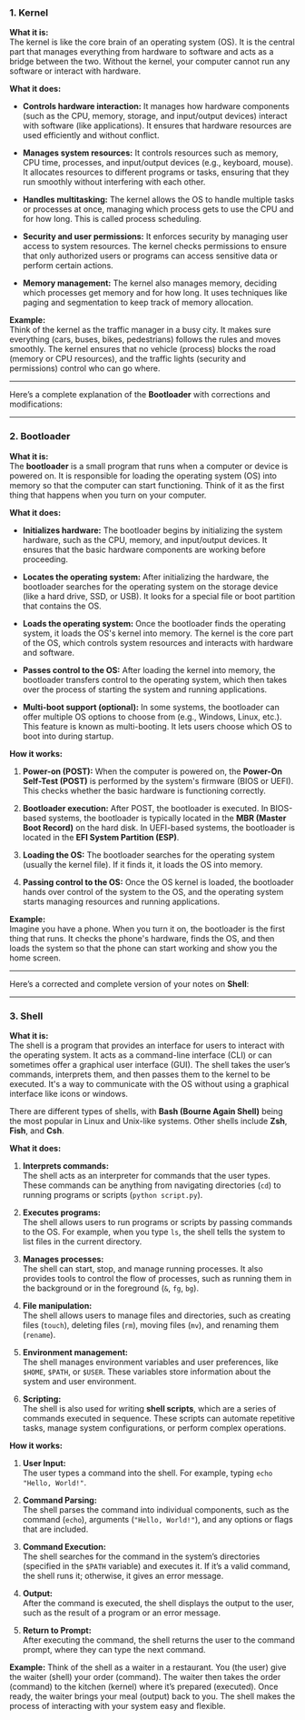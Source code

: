 ### **1. Kernel**

**What it is:**  
The kernel is like the core brain of an operating system (OS). It is the central part that manages everything from hardware to software and acts as a bridge between the two. Without the kernel, your computer cannot run any software or interact with hardware.

**What it does:**

- **Controls hardware interaction:** It manages how hardware components (such as the CPU, memory, storage, and input/output devices) interact with software (like applications). It ensures that hardware resources are used efficiently and without conflict.
  
- **Manages system resources:** It controls resources such as memory, CPU time, processes, and input/output devices (e.g., keyboard, mouse). It allocates resources to different programs or tasks, ensuring that they run smoothly without interfering with each other.
  
- **Handles multitasking:** The kernel allows the OS to handle multiple tasks or processes at once, managing which process gets to use the CPU and for how long. This is called process scheduling.
  
- **Security and user permissions:** It enforces security by managing user access to system resources. The kernel checks permissions to ensure that only authorized users or programs can access sensitive data or perform certain actions.
  
- **Memory management:** The kernel also manages memory, deciding which processes get memory and for how long. It uses techniques like paging and segmentation to keep track of memory allocation.

**Example:**  
Think of the kernel as the traffic manager in a busy city. It makes sure everything (cars, buses, bikes, pedestrians) follows the rules and moves smoothly. The kernel ensures that no vehicle (process) blocks the road (memory or CPU resources), and the traffic lights (security and permissions) control who can go where.

---

Here’s a complete explanation of the **Bootloader** with corrections and modifications:

---

### **2. Bootloader**

**What it is:**  
The **bootloader** is a small program that runs when a computer or device is powered on. It is responsible for loading the operating system (OS) into memory so that the computer can start functioning. Think of it as the first thing that happens when you turn on your computer.

**What it does:**  

- **Initializes hardware:** The bootloader begins by initializing the system hardware, such as the CPU, memory, and input/output devices. It ensures that the basic hardware components are working before proceeding.

- **Locates the operating system:** After initializing the hardware, the bootloader searches for the operating system on the storage device (like a hard drive, SSD, or USB). It looks for a special file or boot partition that contains the OS.

- **Loads the operating system:** Once the bootloader finds the operating system, it loads the OS's kernel into memory. The kernel is the core part of the OS, which controls system resources and interacts with hardware and software.

- **Passes control to the OS:** After loading the kernel into memory, the bootloader transfers control to the operating system, which then takes over the process of starting the system and running applications.

- **Multi-boot support (optional):** In some systems, the bootloader can offer multiple OS options to choose from (e.g., Windows, Linux, etc.). This feature is known as multi-booting. It lets users choose which OS to boot into during startup.

**How it works:**

1. **Power-on (POST):** When the computer is powered on, the **Power-On Self-Test (POST)** is performed by the system's firmware (BIOS or UEFI). This checks whether the basic hardware is functioning correctly.
   
2. **Bootloader execution:** After POST, the bootloader is executed. In BIOS-based systems, the bootloader is typically located in the **MBR (Master Boot Record)** on the hard disk. In UEFI-based systems, the bootloader is located in the **EFI System Partition (ESP)**.

3. **Loading the OS:** The bootloader searches for the operating system (usually the kernel file). If it finds it, it loads the OS into memory.

4. **Passing control to the OS:** Once the OS kernel is loaded, the bootloader hands over control of the system to the OS, and the operating system starts managing resources and running applications.

**Example:**  
Imagine you have a phone. When you turn it on, the bootloader is the first thing that runs. It checks the phone's hardware, finds the OS, and then loads the system so that the phone can start working and show you the home screen.

---

Here’s a corrected and complete version of your notes on **Shell**:

---

### **3. Shell**

**What it is:**  
The shell is a program that provides an interface for users to interact with the operating system. It acts as a command-line interface (CLI) or can sometimes offer a graphical user interface (GUI). The shell takes the user’s commands, interprets them, and then passes them to the kernel to be executed. It's a way to communicate with the OS without using a graphical interface like icons or windows.

There are different types of shells, with **Bash (Bourne Again Shell)** being the most popular in Linux and Unix-like systems. Other shells include **Zsh**, **Fish**, and **Csh**.

**What it does:**

1. **Interprets commands:**  
   The shell acts as an interpreter for commands that the user types. These commands can be anything from navigating directories (`cd`) to running programs or scripts (`python script.py`).
   
2. **Executes programs:**  
   The shell allows users to run programs or scripts by passing commands to the OS. For example, when you type `ls`, the shell tells the system to list files in the current directory.

3. **Manages processes:**  
   The shell can start, stop, and manage running processes. It also provides tools to control the flow of processes, such as running them in the background or in the foreground (`&`, `fg`, `bg`).

4. **File manipulation:**  
   The shell allows users to manage files and directories, such as creating files (`touch`), deleting files (`rm`), moving files (`mv`), and renaming them (`rename`).

5. **Environment management:**  
   The shell manages environment variables and user preferences, like `$HOME`, `$PATH`, or `$USER`. These variables store information about the system and user environment.

6. **Scripting:**  
   The shell is also used for writing **shell scripts**, which are a series of commands executed in sequence. These scripts can automate repetitive tasks, manage system configurations, or perform complex operations. 

**How it works:**

1. **User Input:**  
   The user types a command into the shell. For example, typing `echo "Hello, World!"`.

2. **Command Parsing:**  
   The shell parses the command into individual components, such as the command (`echo`), arguments (`"Hello, World!"`), and any options or flags that are included.

3. **Command Execution:**  
   The shell searches for the command in the system’s directories (specified in the `$PATH` variable) and executes it. If it’s a valid command, the shell runs it; otherwise, it gives an error message.

4. **Output:**  
   After the command is executed, the shell displays the output to the user, such as the result of a program or an error message.

5. **Return to Prompt:**  
   After executing the command, the shell returns the user to the command prompt, where they can type the next command.

**Example:**
Think of the shell as a waiter in a restaurant. You (the user) give the waiter (shell) your order (command). The waiter then takes the order (command) to the kitchen (kernel) where it’s prepared (executed). Once ready, the waiter brings your meal (output) back to you. The shell makes the process of interacting with your system easy and flexible.
